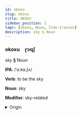 ```yaml
---
id: okoxu
slug: okoxu
title: OKOXU
sidebar_position: 2
tags: [okoxu, Noun, Indo-Iranian]
description: sky § Noun
---
```


### okoxu&emsp;<span kind="abugida">ɽɔɋʃ</span>

*sky* **§** Noun

**IPA**: /ˈɑ.kɑ.ʃʌ/

**Verb**: to be the sky

**Noun**: sky

**Modifier**: sky-related

<details>
    <summary>Origin</summary>
    Sanskrit आकाश ākāśa /ɑː.kɑː.ɕɐ/<br/>
    <em>Indo-Iranian Language Family</em>
</details>